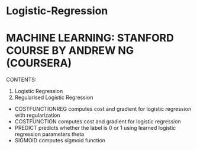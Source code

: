 # Logistic-Regression
# MACHINE LEARNING: STANFORD COURSE BY ANDREW NG (COURSERA)
CONTENTS:
1. Logistic Regression
2. Regularised Logistic Regression


-  COSTFUNCTIONREG computes cost and gradient for logistic regression with regularization
-  COSTFUNCTION computes cost and gradient for logistic regression
-  PREDICT predicts whether the label is 0 or 1 using learned logistic regression parameters theta
-  SIGMOID computes sigmoid function
    
